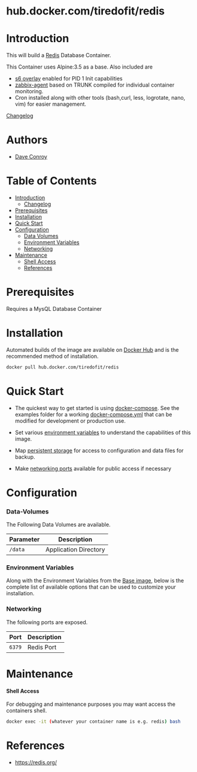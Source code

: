 # hub.docker.com/tiredofit/redis

# Introduction

This will build a [Redis](https://www.redis.org) Database Container.

This Container uses Alpine:3.5 as a base. Also included are
* [s6 overlay](https://github.com/just-containers/s6-overlay) enabled for PID 1 Init capabilities
* [zabbix-agent](https://zabbix.org) based on TRUNK compiled for individual container monitoring.
* Cron installed along with other tools (bash,curl, less, logrotate, nano, vim) for easier management.



[Changelog](CHANGELOG.md)

# Authors

- [Dave Conroy](https://github.com/tiredofit)

# Table of Contents

- [Introduction](#introduction)
    - [Changelog](CHANGELOG.md)
- [Prerequisites](#prerequisites)
- [Installation](#installation)
- [Quick Start](#quick-start)
- [Configuration](#configuration)
    - [Data Volumes](#data-volumes)
    - [Environment Variables](#environmentvariables)   
    - [Networking](#networking)
- [Maintenance](#maintenance)
    - [Shell Access](#shell-access)
   - [References](#references)

# Prerequisites

Requires a MysQL Database Container


# Installation

Automated builds of the image are available on [Docker Hub](https://hub.docker.com/tiredofit/redis) and is the recommended method of 
installation.


```bash
docker pull hub.docker.com/tiredofit/redis
```

# Quick Start

* The quickest way to get started is using [docker-compose](https://docs.docker.com/compose/). See 
the examples folder for a working [docker-compose.yml](examples/docker-compose.yml) that can be 
modified for development or production use.

* Set various [environment variables](#environment-variables) to understand the capabilities of this 
image.
* Map [persistent storage](#data-volumes) for access to configuration and data files for backup.
* Make [networking ports](#networking) available for public access if necessary



# Configuration

### Data-Volumes

The Following Data Volumes are available.

| Parameter | Description |
|-----------|-------------|
| `/data`    | Application Directory |
      

### Environment Variables

Along with the Environment Variables from the [Base image](https://hub.docker.com/r/tiredofit/alpine), below is the complete list of available options that can be used to customize your installation.

### Networking

The following ports are exposed.

| Port      | Description |
|-----------|-------------|
| `6379` | Redis Port |


# Maintenance
#### Shell Access

For debugging and maintenance purposes you may want access the containers shell. 

```bash
docker exec -it (whatever your container name is e.g. redis) bash
```

# References

* https://redis.org/


